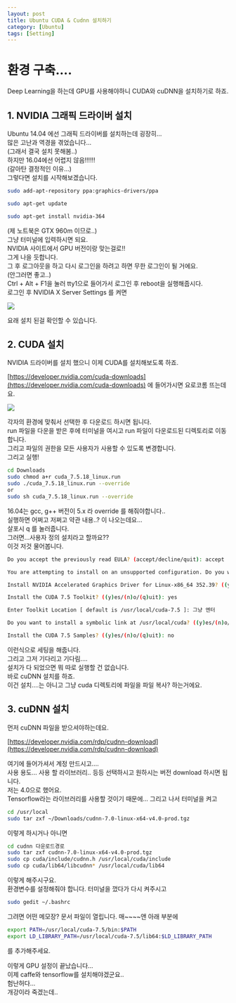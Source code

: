 ```yaml
---
layout: post
title: Ubuntu CUDA & Cudnn 설치하기
category: [Ubuntu]
tags: [Setting]
---
```

# 환경 구축....

Deep Learning을 하는데 GPU를 사용해야하니 CUDA와 cuDNN을 설치하기로 하죠.

## 1. NVIDIA 그래픽 드라이버 설치

Ubuntu 14.04 에선 그래픽 드라이버를 설치하는데 굉장히...  
많은 고난과 역경을 겪었습니다...  
(그래서 결국 설치 못해봄..)  
하지만 16.04에선 어렵지 않음!!!!!!  
(갈아탄 결정적인 이유...)  
그렇다면 설치를 시작해보겠습니다.

``` bash
sudo add-apt-repository ppa:graphics-drivers/ppa

sudo apt-get update

sudo apt-get install nvidia-364
```

(제 노트북은 GTX 960m 이므로..)  
그냥 터미널에 입력하시면 되요.  
NVIDIA 사이트에서 GPU 버전이랑 맞는걸로!!  
그게 나을 듯합니다.  
그 후 로그아웃을 하고 다시 로그인을 하려고 하면 무한 로그인이 될 거에요.  
(안그러면 좋고..)  
Ctrl + Alt + F1을 눌러 tty1으로 들어가서 로그인 후 reboot을 실행해줍시다.  
로그인 후 NVIDIA X Server Settings 를 켜면

<img src="https://kkkjerry.github.io/public/img/CUDA/01.png">

요래 설치 된걸 확인할 수 있습니다.

## 2. CUDA 설치

NVIDIA 드라이버를 설치 했으니 이제 CUDA를 설치해보도록 하죠.

[https://developer.nvidia.com/cuda-downloads](https://developer.nvidia.com/cuda-downloads) 에 들어가시면 요로코롬 뜨는데요.  

 <img src="https://kkkjerry.github.io/public/img/CUDA/02.png">

각자의 환경에 맞춰서 선택한 후 다운로드 하시면 됩니다.  
run 파일을 다운을 받은 후에 터미널을 여시고 run 파일이 다운로드된 디렉토리로 이동합니다.  
그리고 파일의 권한을 모든  사용자가 사용할 수 있도록 변경합니다.  
그리고 실행!

``` bash
cd Downloads
sudo chmod a+r cuda_7.5.18_linux.run
sudo ./cuda_7.5.18_linux.run --override
or
sudo sh cuda_7.5.18_linux.run --override
```

16.04는 gcc, g++ 버전이 5.x 라 override 를 해줘야합니다..  
실행하면 어쩌고 저쩌고 약관 내용..? 이 나오는데요...  
살포시 q 를 눌러줍니다.  
그러면...사용자 정의 설치라고 할까요??  
이것 저것 물어봅니다.

``` bash
Do you accept the previously read EULA? (accept/decline/quit): accept

You are attempting to install on an unsupported configuration. Do you wish to continue? ((y)es/(n)o) [ default is no ]: yes

Install NVIDIA Accelerated Graphics Driver for Linux-x86_64 352.39? ((y)es/(n)o/(q)uit): no

Install the CUDA 7.5 Toolkit? ((y)es/(n)o/(q)uit): yes

Enter Toolkit Location [ default is /usr/local/cuda-7.5 ]: 그냥 엔터

Do you want to install a symbolic link at /usr/local/cuda? ((y)es/(n)o/(q)uit): yes

Install the CUDA 7.5 Samples? ((y)es/(n)o/(q)uit): no
```

이런식으로 세팅을 해줍니다.   
그리고 그저 기다리고 기다림....   
설치가 다 되었으면 뭐 따로 실행할 건 없습니다.  
바로 cuDNN 설치를 하죠.  
이건 설치....는 아니고 그냥 cuda 디렉토리에 파일을 파일 복사? 하는거에요.  

## 3. cuDNN 설치

먼저 cuDNN 파일을 받으셔야하는데요.

[https://developer.nvidia.com/rdp/cudnn-download](https://developer.nvidia.com/rdp/cudnn-download)

여기에 들어가셔서 계정 만드시고....  
사용 용도... 사용 할 라이브러리.. 등등 선택하시고 원하시는 버전 download 하시면 됩니다.  
저는 4.0으로 했어요.  
Tensorflow라는 라이브러리를 사용할 것이기 때문에...
그리고 나서 터미널을 켜고

``` bash
cd /usr/local
sudo tar zxf ~/Downloads/cudnn-7.0-linux-x64-v4.0-prod.tgz
```

이렇게 하시거나 아니면

``` bash
cd cudnn 다운로드경로
sudo tar zxf cudnn-7.0-linux-x64-v4.0-prod.tgz
sudo cp cuda/include/cudnn.h /usr/local/cuda/include
sudo cp cuda/lib64/libcudnn* /usr/local/cuda/lib64
```

이렇게 해주시구요.  
환경변수를 설정해줘야 합니다.
터미널을 껐다가 다시 켜주시고

``` bash
sudo gedit ~/.bashrc
```

그려면 어떤 메모장? 문서 파일이 열립니다.
매~~~~앤 아래 부분에

``` bash
export PATH=/usr/local/cuda-7.5/bin:$PATH
export LD_LIBRARY_PATH=/usr/local/cuda-7.5/lib64:$LD_LIBRARY_PATH
```

를 추가해주세요.  

이렇게 GPU 설정이 끝났습니다...  
이제 caffe와 tensorflow를 설치해야겠군요..  
험난허다...  
개강이라 죽겠는데..
